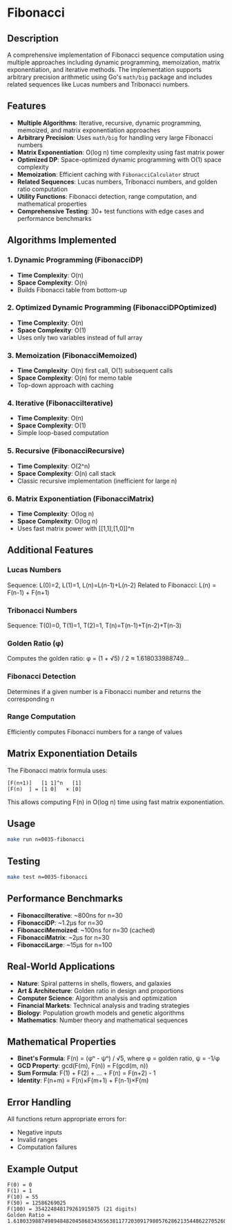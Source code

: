 # Fibonacci

## Description

A comprehensive implementation of Fibonacci sequence computation using multiple approaches including dynamic programming, memoization, matrix exponentiation, and iterative methods. The implementation supports arbitrary precision arithmetic using Go's `math/big` package and includes related sequences like Lucas numbers and Tribonacci numbers.

## Features

- **Multiple Algorithms**: Iterative, recursive, dynamic programming, memoized, and matrix exponentiation approaches
- **Arbitrary Precision**: Uses `math/big` for handling very large Fibonacci numbers
- **Matrix Exponentiation**: O(log n) time complexity using fast matrix power
- **Optimized DP**: Space-optimized dynamic programming with O(1) space complexity
- **Memoization**: Efficient caching with `FibonacciCalculator` struct
- **Related Sequences**: Lucas numbers, Tribonacci numbers, and golden ratio computation
- **Utility Functions**: Fibonacci detection, range computation, and mathematical properties
- **Comprehensive Testing**: 30+ test functions with edge cases and performance benchmarks

## Algorithms Implemented

### 1. Dynamic Programming (FibonacciDP)

- **Time Complexity**: O(n)
- **Space Complexity**: O(n)
- Builds Fibonacci table from bottom-up

### 2. Optimized Dynamic Programming (FibonacciDPOptimized)

- **Time Complexity**: O(n)
- **Space Complexity**: O(1)
- Uses only two variables instead of full array

### 3. Memoization (FibonacciMemoized)

- **Time Complexity**: O(n) first call, O(1) subsequent calls
- **Space Complexity**: O(n) for memo table
- Top-down approach with caching

### 4. Iterative (FibonacciIterative)

- **Time Complexity**: O(n)
- **Space Complexity**: O(1)
- Simple loop-based computation

### 5. Recursive (FibonacciRecursive)

- **Time Complexity**: O(2^n)
- **Space Complexity**: O(n) call stack
- Classic recursive implementation (inefficient for large n)

### 6. Matrix Exponentiation (FibonacciMatrix)

- **Time Complexity**: O(log n)
- **Space Complexity**: O(log n)
- Uses fast matrix power with [[1,1],[1,0]]^n

## Additional Features

### Lucas Numbers

Sequence: L(0)=2, L(1)=1, L(n)=L(n-1)+L(n-2)
Related to Fibonacci: L(n) = F(n-1) + F(n+1)

### Tribonacci Numbers

Sequence: T(0)=0, T(1)=1, T(2)=1, T(n)=T(n-1)+T(n-2)+T(n-3)

### Golden Ratio (φ)

Computes the golden ratio: φ = (1 + √5) / 2 ≈ 1.618033988749...

### Fibonacci Detection

Determines if a given number is a Fibonacci number and returns the corresponding n

### Range Computation

Efficiently computes Fibonacci numbers for a range of values

## Matrix Exponentiation Details

The Fibonacci matrix formula uses:

```
[F(n+1)]   [1 1]^n   [1]
[F(n)  ] = [1 0]   × [0]
```

This allows computing F(n) in O(log n) time using fast matrix exponentiation.

## Usage

```bash
make run n=0035-fibonacci
```

## Testing

```bash
make test n=0035-fibonacci
```

## Performance Benchmarks

- **FibonacciIterative**: ~800ns for n=30
- **FibonacciDP**: ~1.2μs for n=30
- **FibonacciMemoized**: ~100ns for n=30 (cached)
- **FibonacciMatrix**: ~2μs for n=30
- **FibonacciLarge**: ~15μs for n=100

## Real-World Applications

- **Nature**: Spiral patterns in shells, flowers, and galaxies
- **Art & Architecture**: Golden ratio in design and proportions
- **Computer Science**: Algorithm analysis and optimization
- **Financial Markets**: Technical analysis and trading strategies
- **Biology**: Population growth models and genetic algorithms
- **Mathematics**: Number theory and mathematical sequences

## Mathematical Properties

- **Binet's Formula**: F(n) = (φⁿ - ψⁿ) / √5, where φ = golden ratio, ψ = -1/φ
- **GCD Property**: gcd(F(m), F(n)) = F(gcd(m, n))
- **Sum Formula**: F(1) + F(2) + ... + F(n) = F(n+2) - 1
- **Identity**: F(n+m) = F(n)×F(m+1) + F(n-1)×F(m)

## Error Handling

All functions return appropriate errors for:

- Negative inputs
- Invalid ranges
- Computation failures

## Example Output

```
F(0) = 0
F(1) = 1
F(10) = 55
F(50) = 12586269025
F(100) = 354224848179261915075 (21 digits)
Golden Ratio = 1.618033988749894848204586834365638117720309179805762862135448622705260462818902449707207204189391137484754088075386891752126633862223536450849140235
```
